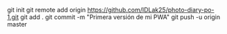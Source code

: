 git init
git remote add origin https://github.com/IDLak25/photo-diary-po-1.git
git add .
git commit -m "Primera versión de mi PWA"
git push -u origin master
